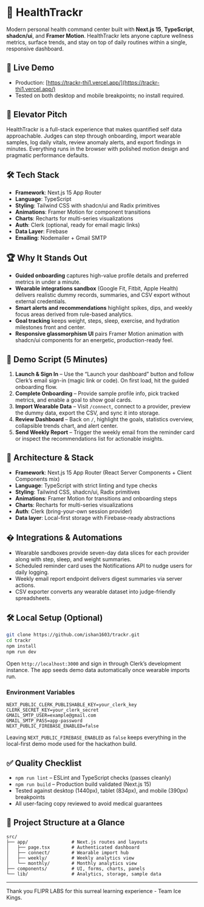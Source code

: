 # 🏥 HealthTrackr

Modern personal health command center built with **Next.js 15**, **TypeScript**, **shadcn/ui**, and **Framer Motion**. HealthTrackr lets anyone capture wellness metrics, surface trends, and stay on top of daily routines within a single, responsive dashboard.

## 🔗 Live Demo

- Production: [https://trackr-thi1.vercel.app/](https://trackr-thi1.vercel.app/)
- Tested on both desktop and mobile breakpoints; no install required.

## 🚀 Elevator Pitch

HealthTrackr is a full-stack experience that makes quantified self data approachable. Judges can step through onboarding, import wearable samples, log daily vitals, review anomaly alerts, and export findings in minutes. Everything runs in the browser with polished motion design and pragmatic performance defaults.

## 🛠️ Tech Stack

- **Framework**: Next.js 15 App Router
- **Language**: TypeScript
- **Styling**: Tailwind CSS with shadcn/ui and Radix primitives
- **Animations**: Framer Motion for component transitions
- **Charts**: Recharts for multi-series visualizations
- **Auth**: Clerk (optional, ready for email magic links)
- **Data Layer**: Firebase
- **Emailing**: Nodemailer + Gmail SMTP

## 🏆 Why It Stands Out

- **Guided onboarding** captures high-value profile details and preferred metrics in under a minute.
- **Wearable integrations sandbox** (Google Fit, Fitbit, Apple Health) delivers realistic dummy records, summaries, and CSV export without external credentials.
- **Smart alerts and recommendations** highlight spikes, dips, and weekly focus areas derived from rule-based analytics.
- **Goal tracking** keeps weight, steps, sleep, exercise, and hydration milestones front and center.
- **Responsive glassmorphism UI** pairs Framer Motion animation with shadcn/ui components for an energetic, production-ready feel.

## 🧭 Demo Script (5 Minutes)

1. **Launch & Sign In** – Use the “Launch your dashboard” button and follow Clerk’s email sign-in (magic link or code). On first load, hit the guided onboarding flow.
2. **Complete Onboarding** – Provide sample profile info, pick tracked metrics, and enable a goal to show goal cards.
3. **Import Wearable Data** – Visit `/connect`, connect to a provider, preview the dummy data, export the CSV, and sync it into storage.
4. **Review Dashboard** – Back on `/`, highlight the goals, statistics overview, collapsible trends chart, and alert center.
5. **Send Weekly Report** – Trigger the weekly email from the reminder card or inspect the recommendations list for actionable insights.

## 🧱 Architecture & Stack

- **Framework**: Next.js 15 App Router (React Server Components + Client Components mix)
- **Language**: TypeScript with strict linting and type checks
- **Styling**: Tailwind CSS, shadcn/ui, Radix primitives
- **Animations**: Framer Motion for transitions and onboarding steps
- **Charts**: Recharts for multi-series visualizations
- **Auth**: Clerk (bring-your-own session provider)
- **Data layer**: Local-first storage with Firebase-ready abstractions

## � Integrations & Automations

- Wearable sandboxes provide seven-day data slices for each provider along with step, sleep, and weight summaries.
- Scheduled reminder card uses the Notifications API to nudge users for daily logging.
- Weekly email report endpoint delivers digest summaries via server actions.
- CSV exporter converts any wearable dataset into judge-friendly spreadsheets.

## 🛠️ Local Setup (Optional)

```bash
git clone https://github.com/ishan1603/trackr.git
cd trackr
npm install
npm run dev
```

Open `http://localhost:3000` and sign in through Clerk’s development instance. The app seeds demo data automatically once wearable imports run.

### Environment Variables

```
NEXT_PUBLIC_CLERK_PUBLISHABLE_KEY=your_clerk_key
CLERK_SECRET_KEY=your_clerk_secret
GMAIL_SMTP_USER=example@gmail.com
GMAIL_SMTP_PASS=app-password
NEXT_PUBLIC_FIREBASE_ENABLED=false
```

Leaving `NEXT_PUBLIC_FIREBASE_ENABLED` as `false` keeps everything in the local-first demo mode used for the hackathon build.

## ✅ Quality Checklist

- `npm run lint` – ESLint and TypeScript checks (passes cleanly)
- `npm run build` – Production build validated (Next.js 15)
- Tested against desktop (1440px), tablet (834px), and mobile (390px) breakpoints
- All user-facing copy reviewed to avoid medical guarantees

## 📂 Project Structure at a Glance

```
src/
├── app/                # Next.js routes and layouts
│   ├── page.tsx        # Authenticated dashboard
│   ├── connect/        # Wearable import hub
│   ├── weekly/         # Weekly analytics view
│   └── monthly/        # Monthly analytics view
├── components/         # UI, forms, charts, panels
└── lib/                # Analytics, storage, sample data
```

---

Thank you FLIPR LABS for this surreal learning experience - Team Ice Kings.

